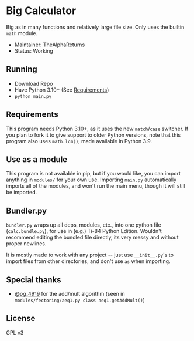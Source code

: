 # Big Calculator

Big as in many functions and relatively large file size.
Only uses the builtin `math` module.

- Maintainer: TheAlphaReturns
- Status: Working

## Running

- Download Repo
- Have Python 3.10+ (See [Requirements](#requirements))
- `python main.py`

## Requirements

This program needs Python 3.10+,
as it uses the new `match`/`case` switcher.
If you plan to fork it to give support to older Python versions,
note that this program also uses `math.lcm()`,
made available in Python 3.9.

## Use as a module

This program is not available in pip,
but if you would like,
you can import anything in `modules/` for your own use.
Importing `main.py` automatically imports all of the modules,
and won't run the main menu, though it will still be imported.

## Bundler.py

`bundler.py` wraps up all deps, modules, etc.,
into one python file (`calc.bundle.py`),
for use in (e.g.) Ti-84 Python Edition.
Wouldn't recommend editing the bundled file directly,
its very messy and without proper newlines.

It is mostly made to work with any project -- just
use `__init__.py`'s to import files from
other directories, and don't use `as` when
importing.

## Special thanks

- [@pg_4919](https://github.com/pg-4919) for the add/mult algorithm (seen in `modules/fectoring/aeq1.py class aeq1.getAddMult()`)

## License

GPL v3
